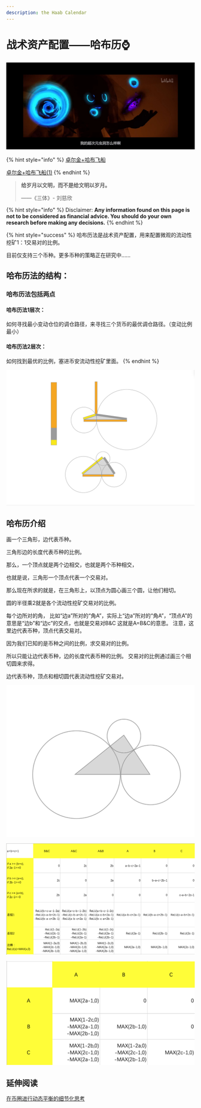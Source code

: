 ```yaml
---
description: the Haab Calendar
---
```


# 战术资产配置——哈布历⌚️

![](../../../.gitbook/assets/QQ20210625-3.jpg)

{% hint style="info" %}
[卓尔金+哈布飞船](https://share.weiyun.com/O2bZwwMx)

[卓尔金+哈布飞船(1)](https://share.weiyun.com/kqakKw4y)
{% endhint %}

> **给岁月以文明，而不是给文明以岁月。**
>
> ——《三体》- 刘慈欣

{% hint style="info" %}
Disclaimer: **Any information found on this page is not to be considered as financial advice. You should do your own research before making any decisions.**
{% endhint %}

{% hint style="success" %}
哈布历法是战术资产配置，用来配置微观的流动性挖矿1：1交易对的比例。

目前仅支持三个币种。更多币种的策略正在研究中……

## 哈布历法的结构：

### 哈布历法包括两点

#### 哈布历法1层次：

如何寻找最小变动仓位的调仓路径，来寻找三个货币的最优调仓路径。（变动比例最小）

#### 哈布历法2层次：

如何找到最优的比例，塞进币安流动性挖矿里面。
{% endhint %}

![](<../../../.gitbook/assets/屏幕快照 2021-05-20 下午5.40.07.png>)

## 哈布历介绍

画一个三角形，边代表币种。

三角形边的长度代表币种的比例。

那么，一个顶点就是两个边相交，也就是两个币种相交，

也就是说，三角形一个顶点代表一个交易对。

那么现在所求的就是，在三角形上，以顶点为圆心画三个圆，让他们相切。

圆的半径乘2就是各个流动性挖矿交易对的比例。

每个边所对的角， 比如“边a”所对的“角A”，实际上“边a”所对的“角A”，“顶点A”的意思是“边b”和“边c”的交点，也就是交易对B\&C 这就是A=B\&C的意思。 注意，这里边代表币种，顶点代表交易对。

因为我们已知的是币种之间的比例，求交易对的比例。

所以只能让边代表币种，边的长度代表币种的比例。 交易对的比例通过画三个相切圆来求得。&#x20;

边代表币种，顶点和相切圆代表流动性挖矿交易对。

![](<../../../.gitbook/assets/image (23).png>)

![](<../../../.gitbook/assets/屏幕快照 2021-05-20 下午5.42.35.png>)

![](<../../../.gitbook/assets/屏幕快照 2021-05-20 下午8.29.59.png>)

## 延伸阅读

[在币圈进行动态平衡的细节化思考](https://guhhhhaa.gitbook.io/joinquant/joinquant/zai-bi-quan-jin-hang-dong-tai-ping-heng-de-xi-jie-hua-si-kao)
